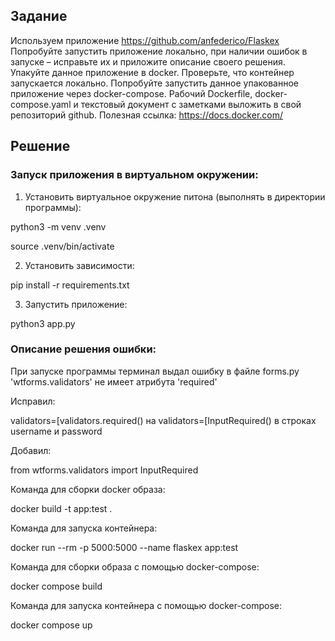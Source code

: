 ## Задание

Используем приложение https://github.com/anfederico/Flaskex
Попробуйте запустить приложение локально, при наличии ошибок в запуске – исправьте их и приложите описание своего решения.
Упакуйте данное приложение в docker. Проверьте, что контейнер запускается локально. Попробуйте запустить данное упакованное приложение через docker-compose. Рабочий Dockerfile, docker-compose.yaml и текстовый документ с заметками выложить в свой репозиторий github.
Полезная ссылка: https://docs.docker.com/

## Решение

### Запуск приложения в виртуальном окружении:

1. Установить виртуальное окружение питона (выполнять в директории программы):

python3 -m venv .venv

source .venv/bin/activate

2. Установить зависимости:

pip install -r requirements.txt

3. Запустить приложение:

python3 app.py

### Описание решения ошибки:

При запуске программы терминал выдал ошибку в файле forms.py 'wtforms.validators' не имеет атрибута 'required'

Исправил:

validators=[validators.required() на validators=[InputRequired() в строках username и password

Добавил:

from wtforms.validators import InputRequired

Команда для сборки docker образа:

docker build -t app:test .

Команда для запуска контейнера:

docker run --rm -p 5000:5000 --name flaskex app:test

Команда для сборки образа c помощью docker-compose:

docker compose build

Команда для запуска контейнера c помощью docker-compose:

docker compose up
